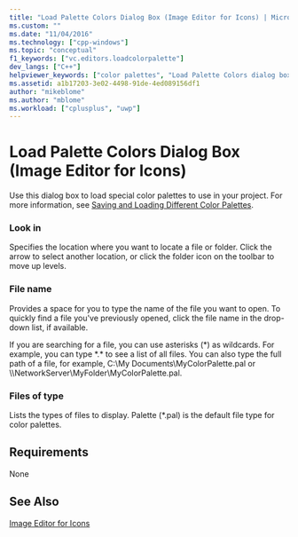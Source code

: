 ```yaml
---
title: "Load Palette Colors Dialog Box (Image Editor for Icons) | Microsoft Docs"
ms.custom: ""
ms.date: "11/04/2016"
ms.technology: ["cpp-windows"]
ms.topic: "conceptual"
f1_keywords: ["vc.editors.loadcolorpalette"]
dev_langs: ["C++"]
helpviewer_keywords: ["color palettes", "Load Palette Colors dialog box"]
ms.assetid: a1b17203-3e02-4498-91de-4ed089156df1
author: "mikeblome"
ms.author: "mblome"
ms.workload: ["cplusplus", "uwp"]
---
```

# Load Palette Colors Dialog Box (Image Editor for Icons)

Use this dialog box to load special color palettes to use in your project. For more information, see [Saving and Loading Different Color Palettes](../windows/saving-and-loading-different-color-palettes-image-editor-for-icons.md).

### Look in

Specifies the location where you want to locate a file or folder. Click the arrow to select another location, or click the folder icon on the toolbar to move up levels.

### File name

Provides a space for you to type the name of the file you want to open. To quickly find a file you've previously opened, click the file name in the drop-down list, if available.

If you are searching for a file, you can use asterisks (*) as wildcards. For example, you can type \*.\* to see a list of all files. You can also type the full path of a file, for example, C:\My Documents\MyColorPalette.pal or \\\NetworkServer\MyFolder\MyColorPalette.pal.

### Files of type

Lists the types of files to display. Palette (*.pal) is the default file type for color palettes.

## Requirements

None

## See Also

[Image Editor for Icons](../windows/image-editor-for-icons.md)